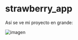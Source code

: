 # strawberry_app

Así se ve mi proyecto en grande:

![imagen](https://github.com/user-attachments/assets/9b86b94d-0c25-4a6d-987a-f9cc3c588ea4)



